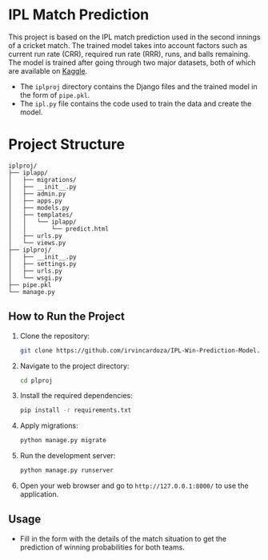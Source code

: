 
# IPL Match Prediction

This project is based on the IPL match prediction used in the second innings of a cricket match. The trained model takes into account factors such as current run rate (CRR), required run rate (RRR), runs, and balls remaining. The model is trained after going through two major datasets, both of which are available on [Kaggle](https://www.kaggle.com/datasets/patrickb1912/ipl-complete-dataset-20082020).

- The `iplproj` directory contains the Django files and the trained model in the form of `pipe.pkl`.
- The `ipl.py` file contains the code used to train the data and create the model.


# Project Structure
```
iplproj/
├── iplapp/
│   ├── migrations/
│   ├── __init__.py
│   ├── admin.py
│   ├── apps.py
│   ├── models.py
│   ├── templates/
│   │   └── iplapp/
│   │       └── predict.html
│   ├── urls.py
│   └── views.py
├── iplproj/
│   ├── __init__.py
│   ├── settings.py
│   ├── urls.py
│   └── wsgi.py
├── pipe.pkl
└── manage.py
```


## How to Run the Project

1. Clone the repository:
    ```bash
    git clone https://github.com/irvincardoza/IPL-Win-Prediction-Model.git
    ```

2. Navigate to the project directory:
    ```bash
    cd plproj
    ```

3. Install the required dependencies:
    ```bash
    pip install -r requirements.txt
    ```

4. Apply migrations:
    ```bash
    python manage.py migrate
    ```

5. Run the development server:
    ```bash
    python manage.py runserver
    ```

6. Open your web browser and go to `http://127.0.0.1:8000/` to use the application.

## Usage

- Fill in the form with the details of the match situation to get the prediction of winning probabilities for both teams.

